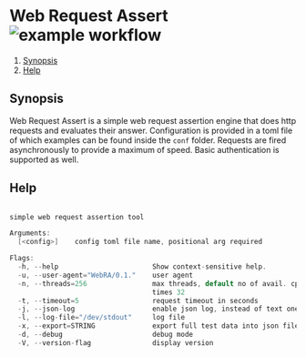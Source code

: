 # Web Request Assert ![example workflow](https://github.com/triole/webra/actions/workflows/build.yaml/badge.svg)

<!--- mdtoc: toc begin -->

1. [Synopsis](#synopsis)
2. [Help](#help)<!--- mdtoc: toc end -->

## Synopsis

Web Request Assert is a simple web request assertion engine that does http requests and evaluates their answer. Configuration is provided in a toml file of which examples can be found inside the `conf` folder. Requests are fired asynchronously to provide a maximum of speed. Basic authentication is supported as well.

## Help

```go mdox-exec="r -h"

simple web request assertion tool

Arguments:
  [<config>]    config toml file name, positional arg required

Flags:
  -h, --help                       Show context-sensitive help.
  -u, --user-agent="WebRA/0.1."    user agent
  -n, --threads=256                max threads, default no of avail. cpu threads
                                   times 32
  -t, --timeout=5                  request timeout in seconds
  -j, --json-log                   enable json log, instead of text one
  -l, --log-file="/dev/stdout"     log file
  -x, --export=STRING              export full test data into json file
  -d, --debug                      debug mode
  -V, --version-flag               display version
```
